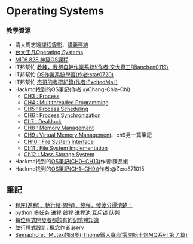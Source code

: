 # Operating Systems

### 教學資源
- 清大周志遠[課程錄影](https://www.youtube.com/playlist?list=PLS0SUwlYe8czigQPzgJTH2rJtwm0LXvDX)、[講義連結](https://ocw.nthu.edu.tw/ocw/index.php?page=course_news_content&cid=141&id=999)
- [台大王凡Operating Systems](http://cc.ee.ntu.edu.tw/~farn/courses/OS/OS2022/index.htm)
- [MIT6.828 神級OS課程](https://zhuanlan.zhihu.com/p/74028717)
- iT邦幫忙 [教練，我想自幹作業系統!(作者:交大資工所ianchen0119)](https://ithelp.ithome.com.tw/articles/10274457)
- iT邦幫忙 [OS作業系統學習(作者:star0720)](https://ithelp.ithome.com.tw/users/20112132/ironman/1884)
- iT邦幫忙 [杰哥的考研紀錄(作者:ExcitedMail)](https://ithelp.ithome.com.tw/users/20140125/ironman/3945?page=1)
- Hackmd找到的OS筆記(作者:@Chang-Chia-Chi)
  - [CH3 : Process](https://hackmd.io/@Chang-Chia-Chi/OS-CH3)
  - [CH4 : Multithreaded Programming](https://hackmd.io/@Chang-Chia-Chi/OS-CH4)
  - [CH5 : Process Scheduling](https://hackmd.io/@Chang-Chia-Chi/OS-CH5)
  - [CH6 : Process Synchronization](https://hackmd.io/@Chang-Chia-Chi/OS-CH6)
  - [Ch7 : Deaklock](https://hackmd.io/@Chang-Chia-Chi/OS-CH7)
  - [CH8 : Memory Management](https://hackmd.io/@Chang-Chia-Chi/OS-CH8)
  - [CH9 : Virtual Memory Management](https://hackmd.io/@Chang-Chia-Chi/OS-CH9)、ch9另一篇筆記
  - [CH10 : File System Interface](https://hackmd.io/@Chang-Chia-Chi/OS-CH10)
  - [Ch11 : File System Implementation](https://hackmd.io/@Chang-Chia-Chi/OS-CH11)
  - [Ch12 : Mass Storage System](https://hackmd.io/@Chang-Chia-Chi/OS-CH12)
- Hackmd找到的[OS筆記(CH0~CH13)](https://hackmd.io/@Pl-eQT9CQaS0jhExKqL8_w/BkhOSR4jW/https%3A%2F%2Fhackmd.io%2Fs%2FS14A_CVjW)作者:陳品媛
- Hackmd找到的[OS筆記(CH1~CH9))](https://hackmd.io/@Zero871015/OS-Note)作者:@Zero871015


## 筆記
- [程序(進程)、執行緒(線程)、協程，傻傻分得清楚！](https://oldmo860617.medium.com/%E9%80%B2%E7%A8%8B-%E7%B7%9A%E7%A8%8B-%E5%8D%94%E7%A8%8B-%E5%82%BB%E5%82%BB%E5%88%86%E5%BE%97%E6%B8%85%E6%A5%9A-a09b95bd68dd)
- [python 多任务 进程 线程 进程池 互斥锁 队列](https://www.bilibili.com/video/BV1FS4y1v7CW/)
- [每位程式開發者都該有的記憶體知識](https://sysprog21.github.io/cpumemory-zhtw/)
- [並行程式設計: 概念](https://hackmd.io/@sysprog/concurrency-concepts)作者:jserv
- [Semaphore、Mutex的同步(iThome鐵人賽:從零開始土炮MQ系列 第 7 篇)](https://ithelp.ithome.com.tw/articles/10219642)
